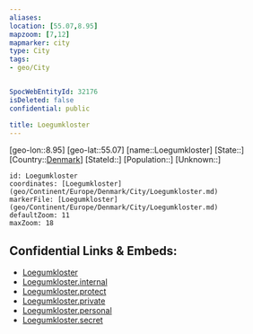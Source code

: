 ```yaml
---
aliases: 
location: [55.07,8.95]
mapzoom: [7,12] 
mapmarker: city 
type: City
tags:
- geo/City


SpocWebEntityId: 32176
isDeleted: false
confidential: public

title: Loegumkloster
---
```

[geo-lon::8.95]
[geo-lat::55.07]
[name::Loegumkloster]
[State::]
[Country::[Denmark](geo/Continent/Europe/Denmark.md)]
[StateId::]
[Population::]
[Unknown::]


```leaflet
id: Loegumkloster
coordinates: [Loegumkloster](geo/Continent/Europe/Denmark/City/Loegumkloster.md)
markerFile: [Loegumkloster](geo/Continent/Europe/Denmark/City/Loegumkloster.md)
defaultZoom: 11 
maxZoom: 18
```


## Confidential Links & Embeds: 
- [Loegumkloster](../../../../../../_public/geo/Continent/Europe/Denmark/City/Loegumkloster.md) 
- [Loegumkloster.internal](../../../../../../_internal/geo/Continent/Europe/Denmark/City/Loegumkloster.internal.md) 
- [Loegumkloster.protect](../../../../../../_protect/geo/Continent/Europe/Denmark/City/Loegumkloster.protect.md) 
- [Loegumkloster.private](../../../../../../_private/geo/Continent/Europe/Denmark/City/Loegumkloster.private.md) 
- [Loegumkloster.personal](../../../../../../_personal/geo/Continent/Europe/Denmark/City/Loegumkloster.personal.md) 
- [Loegumkloster.secret](../../../../../../_secret/geo/Continent/Europe/Denmark/City/Loegumkloster.secret.md) 

